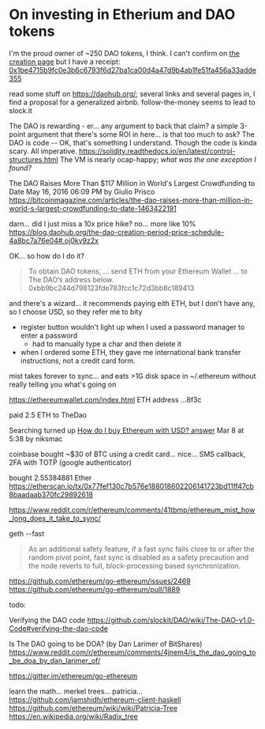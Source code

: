 # On investing in Etherium and DAO tokens


I'm the proud owner of ~250 DAO tokens, I think. I can't confirm on [the creation page](https://daohub.org/creation.html) but I have a receipt:
[0x1be4715b9fc0e3b6c6793f6d27ba1ca00d4a47d9b4ab1fe51fa456a33adde355](https://etherscan.io/tx/0x1be4715b9fc0e3b6c6793f6d27ba1ca00d4a47d9b4ab1fe51fa456a33adde355)

read some stuff on https://daohub.org/; several links and several pages in, I find a proposal for a generalized airbnb.
follow-the-money seems to lead to slock.it

The DAO is rewarding - er... any argument to back that claim? a simple 3-point argument that there's some ROI in here... is that too much to ask?
The DAO is code -- OK, that's something I understand. Though the code is kinda scary. All imperative.
https://solidity.readthedocs.io/en/latest/control-structures.html
The VM is nearly ocap-happy; *what was the one exception I found?*

The DAO Raises More Than $117 Million in World's Largest Crowdfunding to Date
May 16, 2016 06:09 PM by Giulio Prisco
https://bitcoinmagazine.com/articles/the-dao-raises-more-than-million-in-world-s-largest-crowdfunding-to-date-1463422191

darn... did I just miss a 10x price hike? no... more like 10%
https://blog.daohub.org/the-dao-creation-period-price-schedule-4a8bc7a76e04#.oj0kv9z2x

OK... so how do I do it?
> To obtain DAO tokens, ... send ETH from your Ethereum Wallet ... to The DAO’s address below.
> 0xbb9bc244d798123fde783fcc1c72d3bb8c189413

and there's a wizard... it recommends paying eith ETH, but I don't have any, so I choose USD,
so they refer me to bity
  - register button wouldn't light up when I used a password manager to enter a password
    - had to manually type a char and then delete it
  - when I ordered some ETH, they gave me international bank transfer instructions, not a credit card form.

mist takes forever to sync... and eats >1G disk space in ~/.ethereum without really telling you what's going on


https://ethereumwallet.com/index.html
ETH address
...8f3c

paid 2.5 ETH to TheDao

Searching turned up [How do I buy Ethereum with USD? answer](http://ethereum.stackexchange.com/a/1916) Mar 8 at 5:38 by niksmac

coinbase
bought ~$30 of BTC using a credit card... nice...
SMS callback, 2FA with TOTP (google authenticator)

bought 2.55384881 Ether
https://etherscan.io/tx/0x77fef130c7b576e188018602206141723bd11ff47cb8baadaab370fc29892618


https://www.reddit.com/r/ethereum/comments/41tbmp/ethereum_mist_how_long_does_it_take_to_sync/

geth --fast


> As an additional safety feature, if a fast sync fails close to or after the random pivot point, fast sync is disabled as a safety precaution and the node reverts to full, block-processing based synchronization.

https://github.com/ethereum/go-ethereum/issues/2469
https://github.com/ethereum/go-ethereum/pull/1889

todo:

Verifying the DAO code
https://github.com/slockit/DAO/wiki/The-DAO-v1.0-Code#verifying-the-dao-code

Is The DAO going to be DOA? (by Dan Larimer of BitShares)
https://www.reddit.com/r/ethereum/comments/4jnem4/is_the_dao_going_to_be_doa_by_dan_larimer_of/

https://gitter.im/ethereum/go-ethereum

learn the math... merkel trees... patricia...
https://github.com/jamshidh/ethereum-client-haskell
https://github.com/ethereum/wiki/wiki/Patricia-Tree
https://en.wikipedia.org/wiki/Radix_tree
